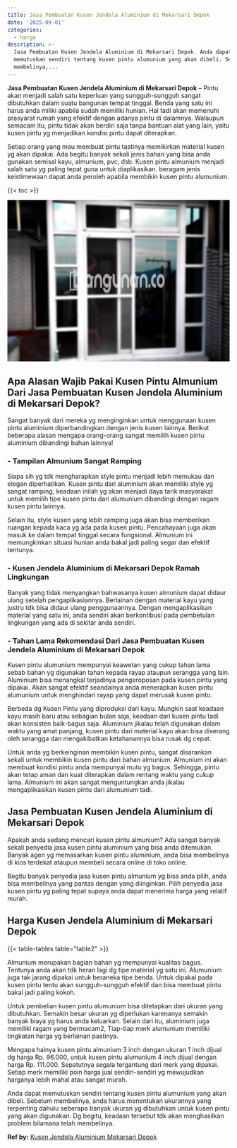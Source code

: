 ```yaml
---
title: Jasa Pembuatan Kusen Jendela Aluminium di Mekarsari Depok
date: '2025-09-01'
categories:
  - harga
description: >-
  Jasa Pembuatan Kusen Jendela Aluminium di Mekarsari Depok. Anda dapat
  memutuskan sendiri tentang kusen pintu alumunium yang akan dibeli. Sebelum
  membelinya,...
---
```


**Jasa Pembuatan Kusen Jendela Aluminium di Mekarsari Depok** – Pintu akan menjadi salah satu keperluan yang sungguh-sungguh sangat dibutuhkan dalam suatu bangunan tempat tinggal. Benda yang satu ini harus anda miliki apabila sudah memiliki hunian. Hal tadi akan memenuhi prasyarat rumah yang efektif dengan adanya pintu di dalamnya. Walaupun semacam itu, pintu tidak akan berdiri saja tanpa bantuan alat yang lain, yaitu kusen pintu yg menjadikan kondisi pintu dapat diterapkan.

Setiap orang yang mau membuat pintu tastinya memikirkan material kusen yg akan dipakai. Ada begitu banyak sekali jenis bahan yang bisa anda gunakan semisal kayu, almunium, pvc, dsb. Kusen pintu almunium menjadi salah satu yg paling tepat guna untuk diaplikasikan. beragam jenis keistimewaan dapat anda peroleh apabila membikin kusen pintu alumunium.

{{< toc >}}

![Jasa Pembuatan Kusen Jendela Aluminium di Mekarsari Depok](/images/harga-kusen-jendela-alumunium-33.png)

## Apa Alasan Wajib Pakai Kusen Pintu Almunium Dari Jasa Pembuatan Kusen Jendela Aluminium di Mekarsari Depok?

Sangat banyak dari mereka yg menginginkan untuk menggunaan kusen pintu aluminium diperbandingkan dengan jenis kusen lainnya. Berikut beberapa alasan mengapa orang-orang sangat memilih kusen pintu aluminium dibandingi bahan lainnya!

### \- Tampilan Almunium Sangat Ramping

Siapa sih yg tdk mengharapkan style pintu menjadi lebih memukau dan elegan diperhatikan. Kusen pintu dari aluminium akan memiliki style yg sangat ramping, keadaan inilah yg akan menjadi daya tarik masyarakat untuk memilih tipe kusen pintu dari alumunium dibandingi dengan ragam kusen pintu lainnya.

Selain itu, style kusen yang lebih ramping juga akan bisa memberikan ruangan kepada kaca yg ada pada kusen pintu. Pencahayaan juga akan masuk ke dalam tempat tinggal secara fungsional. Almunium ini memungkinkan situasi hunian anda bakal jadi paling segar dan efektif tentunya.

### \- Kusen Jendela Aluminium di Mekarsari Depok Ramah Lingkungan

Banyak yang tidak menyangkan bahwasanya kusen almunium dapat didaur ulang setelah pengaplikasiannya. Berlainan dengan material kayu yang justru tdk bisa didaur ulang penggunaannya. Dengan mengaplikasikan material yang satu ini, anda sendiri akan berkontibusi pada pembetulan lingkungan yang ada di sekitar anda sendiri.

### \- Tahan Lama Rekomendasi Dari Jasa Pembuatan Kusen Jendela Aluminium di Mekarsari Depok

Kusen pintu alumunium mempunyai keawetan yang cukup tahan lama sebab bahan yg digunakan tahan kepada rayap ataupun serangga yang lain. Aluminium bisa menangkal terjadinya pengeroposan pada kusen pintu yang dipakai. Akan sangat efektif seandainya anda menerapkan kusen pintu alumunium untuk menghindari rayap yang dapat merusak kusen pintu.

Berbeda dg Kusen Pintu yang diproduksi dari kayu. Mungkin saat keadaan kayu masih baru atau sebagian bulan saja, keadaan dari kusen pintu tadi akan konsisten baik-bagus saja. Aluminium jikalau telah digunakan dalam waktu yang amat panjang, kusen pintu dari material kayu akan bisa diserang oleh serangga dan mengakibatkan ketahanannya bisa rusak dg cepat.

Untuk anda yg berkeinginan membikin kusen pintu, sangat disarankan sekali untuk membikin kusen pintu dari bahan almunium. Almunium ini akan membuat kondisi pintu anda mempunyai mutu yg bagus. Sehingga, pintu akan tetap aman dan kuat diterapkan dalam rentang waktu yang cukup lama. Almunium ini akan sangat menguntungkan anda jikalau mengaplikasikan kusen pintu dari alumunium tadi.

## Jasa Pembuatan Kusen Jendela Aluminium di Mekarsari Depok

Apakah anda sedang mencari kusen pintu almunium? Ada sangat banyak sekali penyedia jasa kusen pintu aluminium yang bisa anda ditemukan. Banyak agen yg memasarkan kusen pintu aluminium, anda bisa membelinya di kios terdekat ataupun membeli secara online di toko online.

Begitu banyak penyedia jasa kusen pintu almunium yg bisa anda pilih, anda bisa membelinya yang pantas dengan yang diinginkan. Pilih penyedia jasa kusen pintu yg paling tepat supaya anda dapat menerima harga yang relatif murah.

## Harga Kusen Jendela Aluminium di Mekarsari Depok

{{< table-tables table="table2" >}}

Almunium merupakan bagian bahan yg mempunyai kualitas bagus. Tentunya anda akan tdk heran lagi dg tipe material yg satu ini. Alumunium juga tak jarang dipakai untuk beraneka tipe benda. Untuk dipakai pada kusen pintu tentu akan sungguh-sungguh efektif dan bisa membuat pintu bakal jadi paling kokoh.

Untuk pembelian kusen pintu alumunium bisa ditetapkan dari ukuran yang dibutuhkan. Semakin besar ukuran yg diperlukan karenanya semakin banyak biaya yg harus anda keluarkan. Selain dari itu, aluminium juga memiliki ragam yang bermacam2, Tiap-tiap merk alumunium memiliki tingkatan harga yg berlainan pastinya.

Mengapa halnya kusen pintu almunium 3 inch dengan ukuran 1 inch dijual dg harga Rp. 96.000, untuk kusen pintu alumunium 4 inch dijual dengan harga Rp. 111.000. Sepatutnya segala tergantung dari merk yang dipakai. Setiap merk memiliki poin harga jual sendiri-sendiri yg mewujudkan harganya lebih mahal atau sangat murah.

Anda dapat memutuskan sendiri tentang kusen pintu alumunium yang akan dibeli. Sebelum membelinya, anda harus menentukan ukurannya yang terpenting dahulu seberapa banyak ukuran yg dibutuhkan untuk kusen pintu yang akan digunakan. Dg begitu, keadaan tersebut tdk akan menghasilkan problem bilamana telah membelinya.

**Ref by:** [Kusen Jendela Aluminium Mekarsari Depok](https://id.wikipedia.org/wiki/Kusen)
